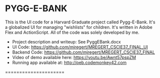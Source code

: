 # PYGG-E-BANK
This is the UI code for a Harvard Graduate project called Pygg-E-Bank.  It's a globalized UI for managing "wishlists" for children.  It's written in Adobe Flex and ActionScript.  All of the code was solely developed by me. 

* Project description and writeup: See PyggEBank.docx
* UI Code:  https://github.com/mjregert/MREGERT_CSCIE37_FINAL_UI
* Backend Code: https://github.com/mjregert/MREGERT_CSCIE37_FINAL
* Video of demo available here:  https://youtu.be/Awnt57pspZM
* Running app available at:  http://peb.codemonkey42.com

=====================

